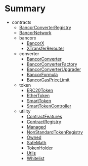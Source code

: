 # Summary
* contracts
  * [BancorConverterRegistry](docs/BancorConverterRegistry.md)
  * [BancorNetwork](docs/BancorNetwork.md)
  * bancorx
    * [BancorX](docs/bancorx/BancorX.md)
    * [XTransferRerouter](docs/bancorx/XTransferRerouter.md)
  * converter
    * [BancorConverter](docs/converter/BancorConverter.md)
    * [BancorConverterFactory](docs/converter/BancorConverterFactory.md)
    * [BancorConverterUpgrader](docs/converter/BancorConverterUpgrader.md)
    * [BancorFormula](docs/converter/BancorFormula.md)
    * [BancorGasPriceLimit](docs/converter/BancorGasPriceLimit.md)
  * token
    * [ERC20Token](docs/token/ERC20Token.md)
    * [EtherToken](docs/token/EtherToken.md)
    * [SmartToken](docs/token/SmartToken.md)
    * [SmartTokenController](docs/token/SmartTokenController.md)
  * utility
    * [ContractFeatures](docs/utility/ContractFeatures.md)
    * [ContractRegistry](docs/utility/ContractRegistry.md)
    * [Managed](docs/utility/Managed.md)
    * [NonStandardTokenRegistry](docs/utility/NonStandardTokenRegistry.md)
    * [Owned](docs/utility/Owned.md)
    * [SafeMath](docs/utility/SafeMath.md)
    * [TokenHolder](docs/utility/TokenHolder.md)
    * [Utils](docs/utility/Utils.md)
    * [Whitelist](docs/utility/Whitelist.md)
